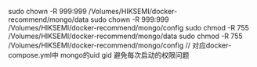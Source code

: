   sudo chown -R 999:999 /Volumes/HIKSEMI/docker-recommend/mongo/data
  sudo chown -R 999:999 /Volumes/HIKSEMI/docker-recommend/mongo/config
  sudo chmod -R 755 /Volumes/HIKSEMI/docker-recommend/mongo/data
  sudo chmod -R 755 /Volumes/HIKSEMI/docker-recommend/mongo/config  // 对应docker-compose.yml中 mongo的uid gid 避免每次启动的权限问题